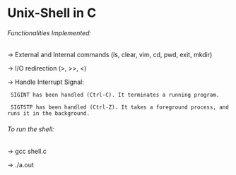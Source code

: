 # Unix-Shell in C

###### Functionalities Implemented:

-> External and Internal commands (ls, clear, vim, cd, pwd, exit, mkdir)

-> I/O redirection (>, >>, <)

-> Handle Interrupt Signal:
   
     SIGINT has been handled (Ctrl-C). It terminates a running program.
   
     SIGTSTP has been handled (Ctrl-Z). It takes a foreground process, and runs it in the background.


###### To run the shell:

-> gcc shell.c

-> ./a.out
